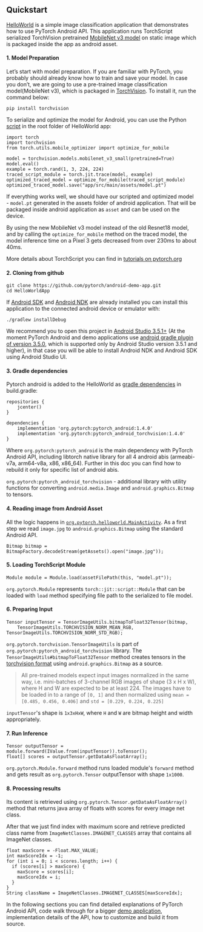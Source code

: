 ## Quickstart

[HelloWorld](https://github.com/pytorch/android-demo-app/tree/master/HelloWorldApp) is a simple image classification application that demonstrates how to use PyTorch Android API.
This application runs TorchScript serialized TorchVision pretrained [MobileNet v3 model](https://pytorch.org/vision/stable/models.html) on static image which is packaged inside the app as android asset.

#### 1. Model Preparation

Let’s start with model preparation. If you are familiar with PyTorch, you probably should already know how to train and save your model. In case you don’t, we are going to use a pre-trained image classification model(MobileNet v3), which is packaged in [TorchVision](https://pytorch.org/docs/stable/torchvision/index.html).
To install it, run the command below:
```
pip install torchvision
```

To serialize and optimize the model for Android, you can use the Python [script](https://github.com/pytorch/android-demo-app/blob/master/HelloWorldApp/trace_model.py) in the root folder of HelloWorld app:
```
import torch
import torchvision
from torch.utils.mobile_optimizer import optimize_for_mobile

model = torchvision.models.mobilenet_v3_small(pretrained=True)
model.eval()
example = torch.rand(1, 3, 224, 224)
traced_script_module = torch.jit.trace(model, example)
optimized_traced_model = optimize_for_mobile(traced_script_module)
optimized_traced_model.save("app/src/main/assets/model.pt")
```
If everything works well, we should have our scripted and optimized model - `model.pt` generated in the assets folder of android application.
That will be packaged inside android application as `asset` and can be used on the device.

By using the new MobileNet v3 model instead of the old Resnet18 model, and by calling the `optimize_for_mobile` method on the traced model, the model inference time on a Pixel 3 gets decreased from over 230ms to about 40ms. 

More details about TorchScript you can find in [tutorials on pytorch.org](https://pytorch.org/docs/stable/jit.html)

#### 2. Cloning from github
```
git clone https://github.com/pytorch/android-demo-app.git
cd HelloWorldApp
```
If [Android SDK](https://developer.android.com/studio/index.html#command-tools) and [Android NDK](https://developer.android.com/ndk/downloads) are already installed you can install this application to the connected android device or emulator with:
```
./gradlew installDebug
```

We recommend you to open this project in [Android Studio 3.5.1+](https://developer.android.com/studio) (At the moment PyTorch Android and demo applications use [android gradle plugin of version 3.5.0](https://developer.android.com/studio/releases/gradle-plugin#3-5-0), which is supported only by Android Studio version 3.5.1 and higher),
in that case you will be able to install Android NDK and Android SDK using Android Studio UI.

#### 3. Gradle dependencies

Pytorch android is added to the HelloWorld as [gradle dependencies](https://github.com/pytorch/android-demo-app/blob/master/HelloWorldApp/app/build.gradle#L28-L29) in build.gradle:

```
repositories {
    jcenter()
}

dependencies {
    implementation 'org.pytorch:pytorch_android:1.4.0'
    implementation 'org.pytorch:pytorch_android_torchvision:1.4.0'
}
```
Where `org.pytorch:pytorch_android` is the main dependency with PyTorch Android API, including libtorch native library for all 4 android abis (armeabi-v7a, arm64-v8a, x86, x86_64).
Further in this doc you can find how to rebuild it only for specific list of android abis.

`org.pytorch:pytorch_android_torchvision` - additional library with utility functions for converting `android.media.Image` and `android.graphics.Bitmap` to tensors.

#### 4. Reading image from Android Asset

All the logic happens in [`org.pytorch.helloworld.MainActivity`](https://github.com/pytorch/android-demo-app/blob/master/HelloWorldApp/app/src/main/java/org/pytorch/helloworld/MainActivity.java#L31-L69).
As a first step we read `image.jpg` to `android.graphics.Bitmap` using the standard Android API.
```
Bitmap bitmap = BitmapFactory.decodeStream(getAssets().open("image.jpg"));
```

#### 5. Loading TorchScript Module
```
Module module = Module.load(assetFilePath(this, "model.pt"));
```
`org.pytorch.Module` represents `torch::jit::script::Module` that can be loaded with `load` method specifying file path to the serialized to file model.

#### 6. Preparing Input
```
Tensor inputTensor = TensorImageUtils.bitmapToFloat32Tensor(bitmap,
    TensorImageUtils.TORCHVISION_NORM_MEAN_RGB, TensorImageUtils.TORCHVISION_NORM_STD_RGB);
```
`org.pytorch.torchvision.TensorImageUtils` is part of `org.pytorch:pytorch_android_torchvision` library.
The `TensorImageUtils#bitmapToFloat32Tensor` method creates tensors in the [torchvision format](https://pytorch.org/docs/stable/torchvision/models.html) using `android.graphics.Bitmap` as a source.

> All pre-trained models expect input images normalized in the same way, i.e. mini-batches of 3-channel RGB images of shape (3 x H x W), where H and W are expected to be at least 224.
> The images have to be loaded in to a range of `[0, 1]` and then normalized using `mean = [0.485, 0.456, 0.406]` and `std = [0.229, 0.224, 0.225]`

`inputTensor`'s shape is `1x3xHxW`, where `H` and `W` are bitmap height and width appropriately.

#### 7. Run Inference

```
Tensor outputTensor = module.forward(IValue.from(inputTensor)).toTensor();
float[] scores = outputTensor.getDataAsFloatArray();
```

`org.pytorch.Module.forward` method runs loaded module's `forward` method and gets result as `org.pytorch.Tensor` outputTensor with shape `1x1000`.

#### 8. Processing results
Its content is retrieved using `org.pytorch.Tensor.getDataAsFloatArray()` method that returns java array of floats with scores for every image net class.

After that we just find index with maximum score and retrieve predicted class name from `ImageNetClasses.IMAGENET_CLASSES` array that contains all ImageNet classes.

```
float maxScore = -Float.MAX_VALUE;
int maxScoreIdx = -1;
for (int i = 0; i < scores.length; i++) {
  if (scores[i] > maxScore) {
    maxScore = scores[i];
    maxScoreIdx = i;
  }
}
String className = ImageNetClasses.IMAGENET_CLASSES[maxScoreIdx];
```

In the following sections you can find detailed explanations of PyTorch Android API, code walk through for a bigger [demo application](https://github.com/pytorch/android-demo-app/tree/master/PyTorchDemoApp),
implementation details of the API, how to customize and build it from source.
